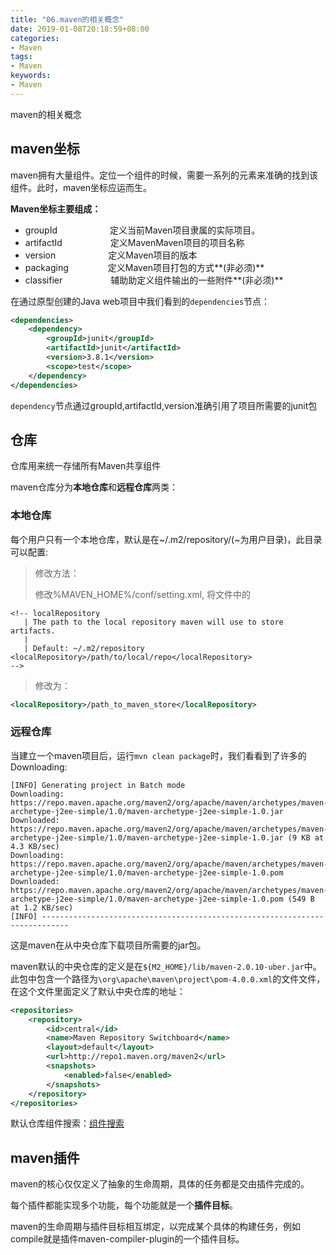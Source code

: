 ```yaml
---
title: "06.maven的相关概念"
date: 2019-01-08T20:18:59+08:00
categories:
- Maven
tags:
- Maven
keywords:
- Maven
---
```


maven的相关概念

<!--more-->

## maven坐标

maven拥有大量组件。定位一个组件的时候，需要一系列的元素来准确的找到该组件。此时，maven坐标应运而生。

**Maven坐标主要组成：**

* groupId&emsp;&emsp;&emsp;&emsp;&emsp;&emsp;定义当前Maven项目隶属的实际项目。
* artifactId&emsp;&emsp;&emsp;&emsp;&emsp;&ensp;定义MavenMaven项目的项目名称
* version&emsp;&emsp;&emsp;&emsp;&emsp;&emsp;定义Maven项目的版本
* packaging&ensp;&emsp;&emsp;&emsp;&emsp;定义Maven项目打包的方式**(非必须)**
* classifier&emsp;&emsp;&emsp;&emsp;&emsp;&ensp;辅助助定义组件输出的一些附件**(非必须)**

在通过原型创建的Java web项目中我们看到的`dependencies`节点：

```xml
<dependencies>
	<dependency>
		<groupId>junit</groupId>
		<artifactId>junit</artifactId>
		<version>3.8.1</version>
		<scope>test</scope>
	</dependency>
</dependencies>
```

`dependency`节点通过groupId,artifactId,version准确引用了项目所需要的junit包

## 仓库

仓库用来统一存储所有Maven共享组件

maven仓库分为**本地仓库**和**远程仓库**两类：

### 本地仓库

每个用户只有一个本地仓库，默认是在~/.m2/repository/(~为用户目录)，此目录可以配置:

> 修改方法：
> 
> 修改%MAVEN_HOME%/conf/setting.xml,
> 将文件中的

```text
<!-- localRepository
   | The path to the local repository maven will use to store artifacts.
   |
   | Default: ~/.m2/repository
<localRepository>/path/to/local/repo</localRepository>
-->
```

>修改为：

```xml
<localRepository>/path_to_maven_store</localRepository>
```

### 远程仓库

当建立一个maven项目后，运行`mvn clean package`时，我们看看到了许多的Downloading:

```text
[INFO] Generating project in Batch mode
Downloading: https://repo.maven.apache.org/maven2/org/apache/maven/archetypes/maven-archetype-j2ee-simple/1.0/maven-archetype-j2ee-simple-1.0.jar
Downloaded: https://repo.maven.apache.org/maven2/org/apache/maven/archetypes/maven-archetype-j2ee-simple/1.0/maven-archetype-j2ee-simple-1.0.jar (9 KB at 4.3 KB/sec)
Downloading: https://repo.maven.apache.org/maven2/org/apache/maven/archetypes/maven-archetype-j2ee-simple/1.0/maven-archetype-j2ee-simple-1.0.pom
Downloaded: https://repo.maven.apache.org/maven2/org/apache/maven/archetypes/maven-archetype-j2ee-simple/1.0/maven-archetype-j2ee-simple-1.0.pom (549 B at 1.2 KB/sec)
[INFO] ----------------------------------------------------------------------------
```
这是maven在从中央仓库下载项目所需要的jar包。

maven默认的中央仓库的定义是在`${M2_HOME}/lib/maven-2.0.10-uber.jar`中。此包中包含一个路径为`\org\apache\maven\project\pom-4.0.0.xml`的文件文件，在这个文件里面定义了默认中央仓库的地址：

```xml
<repositories>
	<repository>
		<id>central</id>
		<name>Maven Repository Switchboard</name>
		<layout>default</layout>
		<url>http://repo1.maven.org/maven2</url>
		<snapshots>
			<enabled>false</enabled>
		</snapshots>
	</repository>
</repositories>
```

默认仓库组件搜索：[组件搜索](http://search.maven.org/)

## maven插件

maven的核心仅仅定义了抽象的生命周期，具体的任务都是交由插件完成的。

每个插件都能实现多个功能，每个功能就是一个**插件目标**。

maven的生命周期与插件目标相互绑定，以完成某个具体的构建任务，例如compile就是插件maven-compiler-plugin的一个插件目标。
